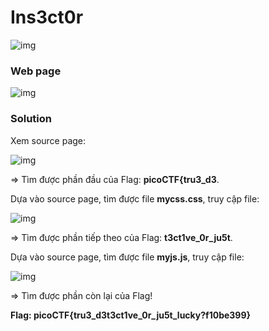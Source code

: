 # Ins3ct0r
![img](20)

### Web page
![img](21)

### Solution

Xem source page: 

![img](22)

=> Tìm được phần đầu của Flag: **picoCTF{tru3_d3**. 

Dựa vào source page, tìm được file **mycss.css**, truy cập file: 

![img](23)

=> Tìm được phần tiếp theo của Flag: **t3ct1ve_0r_ju5t**.

Dựa vào source page, tìm được file **myjs.js**, truy cập file: 

![img](24)

=> Tìm được phần còn lại của Flag!

**Flag: picoCTF{tru3_d3t3ct1ve_0r_ju5t_lucky?f10be399}**
